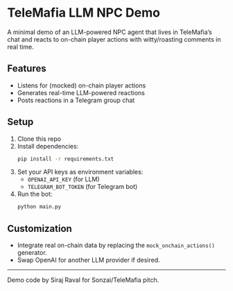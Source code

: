 # TeleMafia LLM NPC Demo

A minimal demo of an LLM-powered NPC agent that lives in TeleMafia’s chat and reacts to on-chain player actions with witty/roasting comments in real time.

## Features
- Listens for (mocked) on-chain player actions
- Generates real-time LLM-powered reactions
- Posts reactions in a Telegram group chat

## Setup
1. Clone this repo
2. Install dependencies:
    ```bash
    pip install -r requirements.txt
    ```
3. Set your API keys as environment variables:
    - `OPENAI_API_KEY` (for LLM)
    - `TELEGRAM_BOT_TOKEN` (for Telegram bot)
4. Run the bot:
    ```bash
    python main.py
    ```

## Customization
- Integrate real on-chain data by replacing the `mock_onchain_actions()` generator.
- Swap OpenAI for another LLM provider if desired.

---

Demo code by Siraj Raval for Sonzai/TeleMafia pitch.
